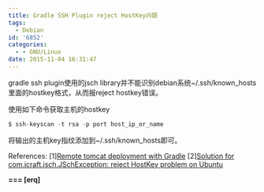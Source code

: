 ```yaml
---
title: Gradle SSH Plugin reject HostKey问题
tags:
  - Debian
id: '6852'
categories:
  - - GNU/Linux
date: 2015-11-04 16:31:47
---
```



<!-- more -->
gradle ssh plugin使用的jsch library并不能识别debian系统~/.ssh/known_hosts里面的hostkey格式，从而报reject hostkey错误。

使用如下命令获取主机的hostkey
```js
$ ssh-keyscan -t rsa -p port host_ip_or_name
```
将输出的主机key指纹添加到~/.ssh/known_hosts即可。

References:
\[1\][Remote tomcat deployment with Gradle](http://sbzhouhao.net/2015/01/21/Remote-tomcat-deployment-with-Gradle/)
\[2\][Solution for com.jcraft.jsch.JSchException: reject HostKey problem on Ubuntu](http://anahorny.blogspot.com/2013/05/solution-for-comjcraftjschjschexception.html)

**\===
\[erq\]**